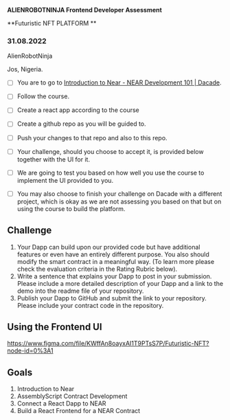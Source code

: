 **ALIENROBOTNINJA Frontend Developer Assessment**

**Futuristic NFT PLATFORM **


### 31.08.2022

AlienRobotNinja

Jos, Nigeria.



- [ ] You are to go to [Introduction to Near - NEAR Development 101 | Dacade](https://dacade.org/communities/near/courses/near-101/learning-modules/5b28ba61-bb26-4035-a749-9c28edfe6c55). 
- [ ] Follow the course.
- [ ] Create a react app according to the course
- [ ] Create a github repo as you will be guided to.
- [ ] Push your changes to that repo and also to this repo. 
- [ ] Your challenge, should you choose to accept it, is provided below together with the UI for it. 
- [ ] We are going to test you based on how well you use the course to implement the UI provided to you.
- [ ] You may also choose to finish your challenge on Dacade with a different project, which is okay as we are not assessing you based on that but on using the course to build the platform.


## Challenge



1. Your Dapp can build upon our provided code but have additional features or even have an entirely different purpose. You also should modify the smart contract in a meaningful way. (To learn more please check the evaluation criteria in the Rating Rubric below).
2. Write a sentence that explains your Dapp to post in your submission. Please include a more detailed description of your Dapp and a link to the demo into the readme file of your repository.
3. Publish your Dapp to GitHub and submit the link to your repository. Please include your contract code in the repository.


## Using the Frontend UI

https://www.figma.com/file/KWffAn8oayxAI1T9PTsS7P/Futuristic-NFT?node-id=0%3A1


## Goals



1. Introduction to Near
2. AssemblyScript Contract Development
3. Connect a React Dapp to NEAR
4. Build a React Frontend for a NEAR Contract
